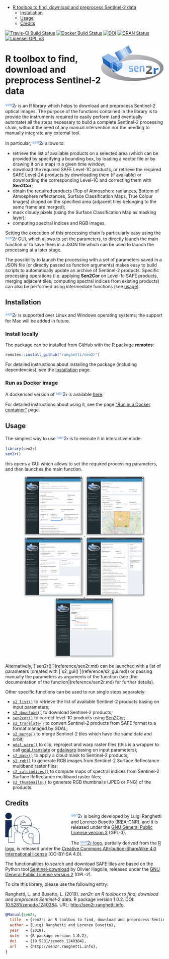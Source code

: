 
-   [R toolbox to find, download and preprocess Sentinel-2 data](#r-toolbox-to-find-download-and-preprocess-sentinel-2-data)
    -   [Installation](#installation)
    -   [Usage](#usage)
    -   [Credits](#credits)

<!-- IMPORTANT: do NOT edit README.Rmd! Edit index.Rmd instead,       -->
<!-- and generate README.Rmd using inst/extdata/code/create_README.sh -->
[![Travis-CI Build Status](https://travis-ci.org/ranghetti/sen2r.svg?branch=master)](https://travis-ci.org/ranghetti/sen2r) [![Docker Build Status](https://img.shields.io/docker/build/ranghetti/sen2r.svg)](https://hub.docker.com/r/ranghetti/sen2r) [![DOI](https://zenodo.org/badge/DOI/10.5281/zenodo.1240384.svg)](https://doi.org/10.5281/zenodo.1240384) [![CRAN Status](http://www.r-pkg.org/badges/version/sen2r)](https://cran.r-project.org/package=sen2r) [![License: GPL v3](https://img.shields.io/badge/License-GPL%20v3-blue.svg)](http://www.gnu.org/licenses/gpl-3.0)

<img src="man/figures/sen2r_logo_200px.png" width="200" height="113" align="right" />

R toolbox to find, download and preprocess Sentinel-2 data
==========================================================

<span style="color:#5793dd;vertical-align:top;font-size:90%;font-weight:normal;">sen</span><span style="color:#6a7077;vertical-align:baseline;font-size:115%;font-weight:bolder;">2</span><span style="color:#2f66d5;vertical-align:baseline;font-size:90%;font-weight:bold;">r</span> is an R library which helps to download and preprocess Sentinel-2 optical images. The purpose of the functions contained in the library is to provide the instruments required to easily perform (and eventually automate) all the steps necessary to build a complete Sentinel-2 processing chain, without the need of any manual intervention nor the needing to manually integrate any external tool.

In particular, <span style="color:#5793dd;vertical-align:top;font-size:90%;font-weight:normal;">sen</span><span style="color:#6a7077;vertical-align:baseline;font-size:115%;font-weight:bolder;">2</span><span style="color:#2f66d5;vertical-align:baseline;font-size:90%;font-weight:bold;">r</span> allows to:

-   retrieve the list of available products on a selected area (which can be provided by specifying a bounding box, by loading a vector file or by drawing it on a map) in a given time window;
-   download the required SAFE Level-1C products, or retrieve the required SAFE Level-2A products by downloading them (if available) or downloading the corresponding Level-1C and correcting them with **Sen2Cor**;
-   obtain the required products (Top of Atmosphere radiances, Bottom of Atmosphere reflectances, Surface Classification Maps, True Colour Images) clipped on the specified area (adjacent tiles belonging to the same frame are merged);
-   mask cloudy pixels (using the Surface Classification Map as masking layer);
-   computing spectral indices and RGB images.

Setting the execution of this processing chain is particularly easy using the <span style="color:#5793dd;vertical-align:top;font-size:90%;font-weight:normal;">sen</span><span style="color:#6a7077;vertical-align:baseline;font-size:115%;font-weight:bolder;">2</span><span style="color:#2f66d5;vertical-align:baseline;font-size:90%;font-weight:bold;">r</span> GUI, which allows to set the parameters, to directly launch the main function or to save them in a JSON file which can be used to launch the processing at a later stage.

The possibility to launch the processing with a set of parameters saved in a JSON file (or directly passed as function arguments) makes easy to build scripts to automatically update an archive of Sentinel-2 products. Specific processing operations (i.e. applying **Sen2Cor** on Level-1c SAFE products, merging adjacent tiles, computing spectral indices from existing products) can also be performed using intermediate functions (see [usage](#usage)).

Installation
------------

<span style="color:#5793dd;vertical-align:top;font-size:90%;font-weight:normal;">sen</span><span style="color:#6a7077;vertical-align:baseline;font-size:115%;font-weight:bolder;">2</span><span style="color:#2f66d5;vertical-align:baseline;font-size:90%;font-weight:bold;">r</span> is supported over Linux and Windows operating systems; the support for Mac will be added in future.

### Install locally

The package can be installed from GitHub with the R package **remotes**:

``` r
remotes::install_github("ranghetti/sen2r")
```

For detailed instructions about installing the package (including dependencies), see the [Installation](articles/installation.md) page.

### Run as Docker image

A dockerised version of <span style="color:#5793dd;vertical-align:top;font-size:90%;font-weight:normal;">sen</span><span style="color:#6a7077;vertical-align:baseline;font-size:115%;font-weight:bolder;">2</span><span style="color:#2f66d5;vertical-align:baseline;font-size:90%;font-weight:bold;">r</span> is available [here](https://hub.docker.com/r/ranghetti/sen2r).

For detailed instructions about using it, see the page ["Run in a Docker container"](articles/docker.md) page.

Usage
-----

The simplest way to use <span style="color:#5793dd;vertical-align:top;font-size:90%;font-weight:normal;">sen</span><span style="color:#6a7077;vertical-align:baseline;font-size:115%;font-weight:bolder;">2</span><span style="color:#2f66d5;vertical-align:baseline;font-size:90%;font-weight:bold;">r</span> is to execute it in interactive mode:

``` r
library(sen2r)
sen2r()
```

this opens a GUI which allows to set the required processing parameters, and then launches the main function.

<p style="text-align:center;">
<a href="https://raw.githubusercontent.com/ranghetti/sen2r/devel/man/figures/sen2r_gui_sheet1.png" target="_blank"> <img src="man/figures/sen2r_gui_sheet1_small.png"> </a> <a href="https://raw.githubusercontent.com/ranghetti/sen2r/devel/man/figures/sen2r_gui_sheet2.png" target="_blank"> <img src="man/figures/sen2r_gui_sheet2_small.png"> </a> <br/> <a href="https://raw.githubusercontent.com/ranghetti/sen2r/devel/man/figures/sen2r_gui_sheet3.png" target="_blank"> <img src="man/figures/sen2r_gui_sheet3_small.png"> </a> <a href="https://raw.githubusercontent.com/ranghetti/sen2r/devel/man/figures/sen2r_gui_sheet4.png" target="_blank"> <img src="man/figures/sen2r_gui_sheet4_small.png"> </a> <a href="https://raw.githubusercontent.com/ranghetti/sen2r/devel/man/figures/sen2r_gui_sheet5.png" target="_blank"> <img src="man/figures/sen2r_gui_sheet5_small.png"> </a>
</p>
Alternatively, [`sen2r()`](reference/sen2r.md) can be launched with a list of parameters (created with [`s2_gui()`](reference/s2_gui.md)) or passing manually the parameters as arguments of the function (see [the documentation of the function](reference/sen2r.md) for further details).

Other specific functions can be used to run single steps separately:

-   [`s2_list()`](reference/s2_list.md) to retrieve the list of available Sentinel-2 products basing on input parameters;
-   [`s2_download()`](reference/s2_download.md) to download Sentinel-2 products;
-   [`sen2cor()`](reference/sen2cor.html) to correct level-1C products using [Sen2Cor](http://step.esa.int/main/third-party-plugins-2/sen2cor);
-   [`s2_translate()`](reference/s2_translate.md) to convert Sentinel-2 products from SAFE format to a format managed by GDAL;
-   [`s2_merge()`](reference/s2_merge.md) to merge Sentinel-2 tiles which have the same date and orbit;
-   [`gdal_warp()`](reference/gdal_warp.md) to clip, reproject and warp raster files (this is a wrapper to call [gdal\_translate](http://www.gdal.org/gdal_translate.html) or [gdalwarp](http://www.gdal.org/gdalwarp.html) basing on input parameters);
-   [`s2_mask()`](reference/s2_mask.md) to apply a cloud mask to Sentinel-2 products;
-   [`s2_rgb()`](reference/s2_rgb.md) to generate RGB images from Sentinel-2 Surface Reflectance multiband raster files;
-   [`s2_calcindices()`](reference/s2_calcindices.md) to compute maps of spectral indices from Sentinel-2 Surface Reflectance multiband raster files;
-   [`s2_thumbnails()`](reference/s2_thumbnails.md) to generate RGB thumbnails (JPEG or PNG) of the products.

Credits
-------

<a href="http://www.irea.cnr.it" target="_blank"> <img src="man/figures/irea_logo_200px.png" height="100" align="left" style="padding-right: 100px;"/></a> <span style="color:#5793dd;vertical-align:top;font-size:90%;font-weight:normal;">sen</span><span style="color:#6a7077;vertical-align:baseline;font-size:115%;font-weight:bolder;">2</span><span style="color:#2f66d5;vertical-align:baseline;font-size:90%;font-weight:bold;">r</span> is being developed by Luigi Ranghetti and Lorenzo Busetto ([IREA-CNR](http://www.irea.cnr.it)), and it is released under the [GNU General Public License version 3](https://www.gnu.org/licenses/gpl-3.0.html) (GPL‑3).

The [<span style="color:#5793dd;vertical-align:top;font-size:90%;font-weight:normal;">sen</span><span style="color:#6a7077;vertical-align:baseline;font-size:115%;font-weight:bolder;">2</span><span style="color:#2f66d5;vertical-align:baseline;font-size:90%;font-weight:bold;">r</span> logo](https://raw.githubusercontent.com/ranghetti/sen2r/devel/man/figures/sen2r_logo_200px.png), partially derived from the [R logo](https://www.r-project.org/logo), is released under the [Creative Commons Attribution-ShareAlike 4.0 International license](https://creativecommons.org/licenses/by-sa/4.0) (CC-BY-SA 4.0).

The functionalities to search and download SAFE tiles are based on the Python tool [Sentinel-download](https://github.com/olivierhagolle/Sentinel-download) by Olivier Hagolle, released under the [GNU General Public License version 2](https://www.gnu.org/licenses/gpl-2.0.html) (GPL‑2).

To cite this library, please use the following entry:

Ranghetti, L. and Busetto, L. (2019). *sen2r: an R toolbox to find, download and preprocess Sentinel-2 data*. R package version 1.0.2. DOI: [10.5281/zenodo.1240384](https://dx.doi.org/10.5281/zenodo.1240384). URL: <http://sen2r.ranghetti.info>.

``` bibtex
@Manual{sen2r,
  title  = {sen2r: an R toolbox to find, download and preprocess Sentinel-2 data},
  author = {Luigi Ranghetti and Lorenzo Busetto},
  year   = {2019},
  note   = {R package version 1.0.2},
  doi    = {10.5281/zenodo.1240384},
  url    = {http://sen2r.ranghetti.info},
}
```

